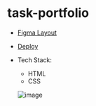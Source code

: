 # task-portfolio  
- [Figma Layout](https://www.figma.com/file/PFuTUa0KpY1ykHR10YnKwj/Portfolio-(Copy))  
- [Deploy](https://filonushka.github.io/task-portfolio/)
- Tech Stack: 
  - HTML  
  - CSS  
  
  ![image](https://user-images.githubusercontent.com/70750996/193798703-e0923a5b-74c7-40ac-be23-890644a60b52.png)
